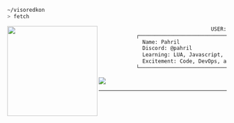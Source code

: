 ```sh
~/visoredkon
> fetch
```

<img align="left" src="https://github.com/visoredkon.png" width="207" />

```bat
                                    USER: pahril@github
            ┌─────────────────────────────────────────────────────────────────┐
   ​           Name: Pahril
 ​             Discord: @pahril
 ​             Learning: LUA, Javascript, Python, Java, WebDev
   ​           Excitement: Code, DevOps, and everything related to technology
            └─────────────────────────────────────────────────────────────────┘
```

![](https://komarev.com/ghpvc/?username=visoredkon&label=Profile+views+since+May+10,+2023)

*************
